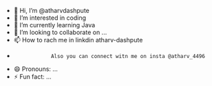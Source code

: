 - 👋 Hi, I’m @atharvdashpute
- 👀 I’m interested in coding 
- 🌱 I’m currently learning Java
- 💞️ I’m looking to collaborate on ...
- 📫 How to rach me in linkdin atharv-dashpute
-                 Also you can connect witn me on insta @atharv_4496 
- 😄 Pronouns: ...
- ⚡ Fun fact: ...

<!---
atharvdashpute/atharvdashpute is a ✨ special ✨ repository because its `README.md` (this file) appears on your GitHub profile.
You can click the Preview link to take a look at your changes.
--->
